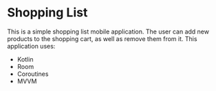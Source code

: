 # Shopping List

This is a simple shopping list mobile application. The user can add new products to the shopping cart, as well as remove them from it. 
This application uses:
- Kotlin
- Room
- Coroutines
- MVVM
